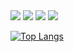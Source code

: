<img  src="https://img.shields.io/badge/Java-ED8B00?style=for-the-badge&logo=openjdk&logoColor=white">
<img  src="https://img.shields.io/badge/MySQL-00000F?style=for-the-badge&logo=mysql&logoColor=white">
<img  src="https://img.shields.io/badge/Linux-FCC624?style=for-the-badge&logo=linux&logoColor=black">

<img  src="http://mazassumnida.wtf/api/v2/generate_badge?boj=rosa0000918">

[![Top Langs](https://github-readme-stats.vercel.app/api/top-langs/?username=hyokyung918)](https://github.com/anuraghazra/github-readme-stats)
